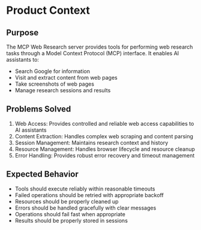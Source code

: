 # Product Context

## Purpose
The MCP Web Research server provides tools for performing web research tasks through a Model Context Protocol (MCP) interface. It enables AI assistants to:
- Search Google for information
- Visit and extract content from web pages
- Take screenshots of web pages
- Manage research sessions and results

## Problems Solved
1. Web Access: Provides controlled and reliable web access capabilities to AI assistants
2. Content Extraction: Handles complex web scraping and content parsing
3. Session Management: Maintains research context and history
4. Resource Management: Handles browser lifecycle and resource cleanup
5. Error Handling: Provides robust error recovery and timeout management

## Expected Behavior
- Tools should execute reliably within reasonable timeouts
- Failed operations should be retried with appropriate backoff
- Resources should be properly cleaned up
- Errors should be handled gracefully with clear messages
- Operations should fail fast when appropriate
- Results should be properly stored in sessions